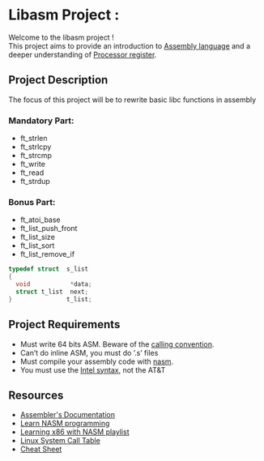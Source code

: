 Libasm Project :
================

Welcome to the libasm project !  
This project aims to provide an introduction to [Assembly language](https://fr.wikipedia.org/wiki/Assembly_language) and a deeper understanding of [Processor register](https://en.wikipedia.org/wiki/Processor_register).

Project Description
-------------------

The focus of this project will be to rewrite basic libc functions in assembly

### Mandatory Part:

* ft_strlen
* ft_strlcpy
* ft_strcmp
* ft_write
* ft_read
* ft_strdup

### Bonus Part:

* ft\_atoi\_base
* ft\_list\_push_front
* ft\_list\_size
* ft\_list\_sort
* ft\_list\_remove_if
```C
typedef struct  s_list
{
  void           *data;
  struct t_list  next;
}               t_list;
```

Project Requirements
--------------------

* Must write 64 bits ASM. Beware of the [calling convention](https://learn.microsoft.com/en-us/cpp/build/x64-calling-convention?view=msvc-170).
* Can’t do inline ASM, you must do ’.s’ files
* Must compile your assembly code with [nasm](https://fr.wikipedia.org/wiki/Netwide_Assembler).
* You must use the [Intel syntax](https://imada.sdu.dk/u/kslarsen/dm546/Material/IntelnATT.htm), not the AT&T

Resources
---------

* [Assembler's Documentation](https://www.ibm.com/docs/en/aix/7.2?topic=aix-assembler-language-reference)
* [Learn NASM programming](https://www.tutorialspoint.com/assembly_programming/)
* [Learning x86 with NASM playlist](https://www.youtube.com/playlist?list=PL2EF13wm-hWCoj6tUBGUmrkJmH1972dBB)
* [Linux System Call Table](https://blog.rchapman.org/posts/Linux_System_Call_Table_for_x86_64/)
* [Cheat Sheet](https://www.cs.uaf.edu/2017/fall/cs301/reference/x86_64.html)
